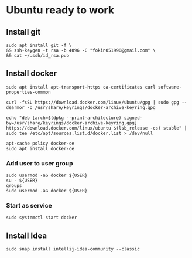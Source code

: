 # Ubuntu ready to work

## Install git

```
sudo apt install git -f \
&& ssh-keygen -t rsa -b 4096 -C "fokin051990@gmail.com" \
&& cat ~/.ssh/id_rsa.pub
```
## Install docker
```
sudo apt install apt-transport-https ca-certificates curl software-properties-common
```
```
curl -fsSL https://download.docker.com/linux/ubuntu/gpg | sudo gpg --dearmor -o /usr/share/keyrings/docker-archive-keyring.gpg
```

```
echo "deb [arch=$(dpkg --print-architecture) signed-by=/usr/share/keyrings/docker-archive-keyring.gpg] https://download.docker.com/linux/ubuntu $(lsb_release -cs) stable" | sudo tee /etc/apt/sources.list.d/docker.list > /dev/null
```
```
apt-cache policy docker-ce
sudo apt install docker-ce
```
### Add user to user group
```
sudo usermod -aG docker ${USER}
su - ${USER}
groups
sudo usermod -aG docker ${USER}
```
### Start as service
```
sudo systemctl start docker
```
## Install Idea
```
sudo snap install intellij-idea-community --classic
```